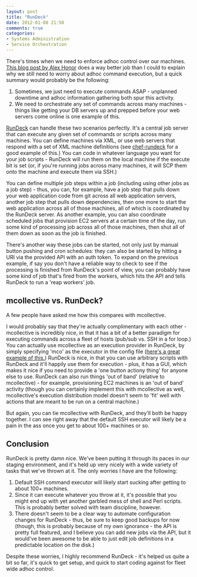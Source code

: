 ```yaml
---
layout: post
title: "RunDeck"
date: 2012-01-08 21:50
comments: true
categories: 
- Systems Administration
- Service Orchestration
---
```


There's times when we need to enforce adhoc control over our machines. [This blog post by Alex Honor](http://dev2ops.org/blog/2011/2/16/peanut-butter-in-my-chocolate-convergence-vs-ad-hoc-control.html)
does a way better job than I could to explain why we still need to worry about
adhoc command execution, but a quick summary would probably be the following:

1. Sometimes, we just need to execute commands ASAP - unplanned downtime
and adhoc information gathering both spur this activity.
2. We need to orchestrate any set of commands across many machines - things
like getting your DB servers up and prepped before your web servers come
online is one example of this.

[RunDeck](http://rundeck.org/) can handle these two scenarios perfectly.  It's
a central job server that can execute any given set of commands or scripts
across many machines.  You can define machines via XML, or use web servers that
respond with a set of XML machine definitions (see
[chef-rundeck](https://github.com/opscode/chef-rundeck) for a good example of
this.)  You can code in whatever language you want for your job scripts -
RunDeck will run them on the local machine if the execute bit is set (or, if
you're running jobs across many machines, it will SCP them onto the machine and
execute them via SSH.)

You can define multiple job steps within a job (including using other jobs as a
job step) - thus, you can, for example, have a job step that pulls down your
web application code from git across all web application servers, another job
step that pulls down dependencies, then one more to start the web application
across all of those machines, all of which is coordinated by the RunDeck
server. As another example, you can also coordinate scheduled jobs that
provision EC2 servers at a certain time of the day, run some kind of processing
job across all of those machines, then shut all of them down as soon as the job
is finished.

There's another way these jobs can be started, not only just by manual button
pushing and cron schedules: they can also be started by hitting a URI via the
provided API with an auth token.  To expand on the previous example, if say you
don't have a reliable way to check to see if the processing is finished from
RunDeck's point of view, you can probably have some kind of job that's fired
from the workers, which hits the API and tells RunDeck to run a 'reap workers'
job.

mcollective vs. RunDeck?
------------------------

A few people have asked me how this compares with mcollective.

I would probably say that they're actually complimentary with each other -
mcollective is incredibly nice, in that it has a bit of a better paradigm for
executing commands across a fleet of hosts (pub/sub vs. SSH in a for loop.) You
can actually use mcollective as an execution provider in RunDeck, by simply
specifying 'mco' as the executor in the config file ([here's a great example of this.](https://github.com/phobos182/rundeck-mcollective/blob/master/framework.properties))
RunDeck is nice, in that you can use arbitrary scripts with RunDeck and it'll
happily use them for execution - plus, it has a GUI, which makes it nice if you
need to provide a 'one button actiony thing' for anyone else to use. RunDeck
can also run things 'out of band' (relative to mcollective) - for example,
provisioning EC2 machines is an 'out of band' activity (though you can
certainly implement this with mcollective as well, mcollective's execution
distribution model doesn't seem to 'fit' well with actions that are meant to be
run on a central machine.)

But again, you can tie mcollective with RunDeck, and they'll both be happy
together.  I can see right away that the default SSH executor will likely
be a pain in the ass once you get to about 100+ machines or so.

Conclusion
----------

RunDeck is pretty damn nice. We've been putting it through its paces in our
staging environment, and it's held up very nicely with a wide variety of
tasks that we've thrown at it. The only worries I have are the following:

1. Default SSH command executor will likely start sucking after getting to
about 100+ machines.
2. Since it can execute whatever you throw at it, it's possible that you
might end up with yet another garbled mess of shell and Perl scripts.
This is probably better solved with team discipline, however.
3. There doesn't seem to be a clear way to automate configuration changes for
RunDeck - thus, be sure to keep good backups for now (though, this is probably
because of my own ignorance - the API is pretty full featured, and I believe
you can add new jobs via the API, but it would've been awesome to be able
to just edit job definitions in a predictable location on the disk.)

Despite these worries, I highly recommend RunDeck - it's helped us quite a bit
so far, it's quick to get setup, and quick to start coding against for fleet
wide adhoc control.
